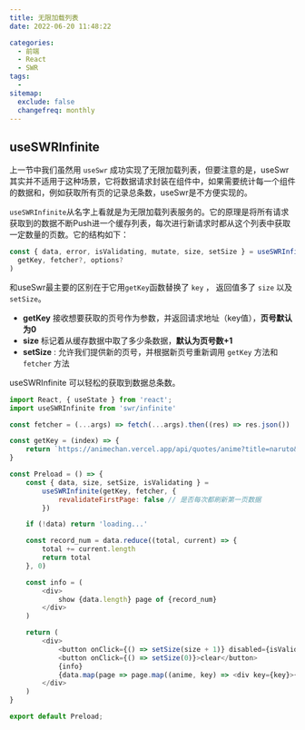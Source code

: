 ```yaml
---
title: 无限加载列表
date: 2022-06-20 11:48:22

categories:
  - 前端
  - React
  - SWR
tags:
  - 
sitemap:
  exclude: false
  changefreq: monthly
---
```


## useSWRInfinite

上一节中我们虽然用 `useSwr` 成功实现了无限加载列表，但要注意的是，useSwr其实并不适用于这种场景，它将数据请求封装在组件中，如果需要统计每一个组件的数据和，例如获取所有页的记录总条数，useSwr是不方便实现的。

`useSWRInfinite`从名字上看就是为无限加载列表服务的。它的原理是将所有请求获取到的数据不断Push进一个缓存列表，每次进行新请求时都从这个列表中获取一定数量的页数。它的结构如下：

```js
const { data, error, isValidating, mutate, size, setSize } = useSWRInfinite(
  getKey, fetcher?, options?
)
```

和useSwr最主要的区别在于它用`getKey`函数替换了 `key` ， 返回值多了 `size` 以及 `setSize`。

-    **getKey** 接收想要获取的页号作为参数，并返回请求地址（key值），**页号默认为0**
-    **size** 标记着从缓存数据中取了多少条数据，**默认为页号数+1**
-    **setSize** : 允许我们提供新的页号，并根据新页号重新调用 `getKey` 方法和 `fetcher` 方法

useSWRInfinite 可以轻松的获取到数据总条数。 

```js
import React, { useState } from 'react';
import useSWRInfinite from 'swr/infinite'

const fetcher = (...args) => fetch(...args).then((res) => res.json())

const getKey = (index) => {
    return `https://animechan.vercel.app/api/quotes/anime?title=naruto&page=${index + 1}`
}

const Preload = () => {
    const { data, size, setSize, isValidating } =
        useSWRInfinite(getKey, fetcher, {
            revalidateFirstPage: false // 是否每次都刷新第一页数据
        })

    if (!data) return 'loading...'

    const record_num = data.reduce((total, current) => {
        total += current.length
        return total
    }, 0)

    const info = (
        <div>
            show {data.length} page of {record_num}
        </div>
    )

    return (
        <div>
            <button onClick={() => setSize(size + 1)} disabled={isValidating}>load more</button>
            <button onClick={() => setSize(0)}>clear</button>
            {info}
            {data.map(page => page.map((anime, key) => <div key={key}>{anime.quote}</div>))}
        </div>
    )
}

export default Preload;

```
